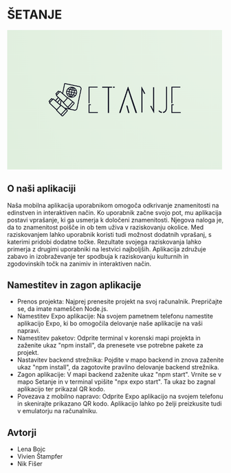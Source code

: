 
# ŠETANJE

<img src="dokumentacija/logo.png" alt="Logo" width="500"/>

## O naši aplikaciji


Naša mobilna aplikacija uporabnikom omogoča odkrivanje znamenitosti na edinstven in interaktiven način. 
Ko uporabnik začne svojo pot, mu aplikacija postavi vprašanje, ki ga usmerja k določeni znamenitosti. 
Njegova naloga je, da to znamenitost poišče in ob tem uživa v raziskovanju okolice. 
Med raziskovanjem lahko uporabnik koristi tudi možnost dodatnih vprašanj, s katerimi pridobi dodatne točke. 
Rezultate svojega raziskovanja lahko primerja z drugimi uporabniki na lestvici najboljših. 
Aplikacija združuje zabavo in izobraževanje ter spodbuja k raziskovanju kulturnih in zgodovinskih točk na zanimiv in interaktiven način.


## Namestitev in zagon aplikacije
* Prenos projekta: Najprej prenesite projekt na svoj računalnik. Prepričajte se, da imate nameščen Node.js.
* Namestitev Expo aplikacije: Na svojem pametnem telefonu namestite aplikacijo Expo, ki bo omogočila delovanje naše aplikacije na vaši napravi.
* Namestitev paketov: Odprite terminal v korenski mapi projekta in zaženite ukaz "npm install", da prenesete vse potrebne pakete za projekt.
* Nastavitev backend strežnika: Pojdite v mapo backend in znova zaženite ukaz "npm install", da zagotovite pravilno delovanje backend strežnika.
* Zagon aplikacije: V mapi backend zaženite ukaz "npm start". Vrnite se v mapo Setanje in v terminal vpišite "npx expo start". Ta ukaz bo zagnal aplikacijo ter prikazal QR kodo.
* Povezava z mobilno napravo: Odprite Expo aplikacijo na svojem telefonu in skenirajte prikazano QR kodo. Aplikacijo lahko po želji preizkusite tudi v emulatorju na računalniku.


## Avtorji
* Lena Bojc
* Vivien Štampfer
* Nik Fišer
